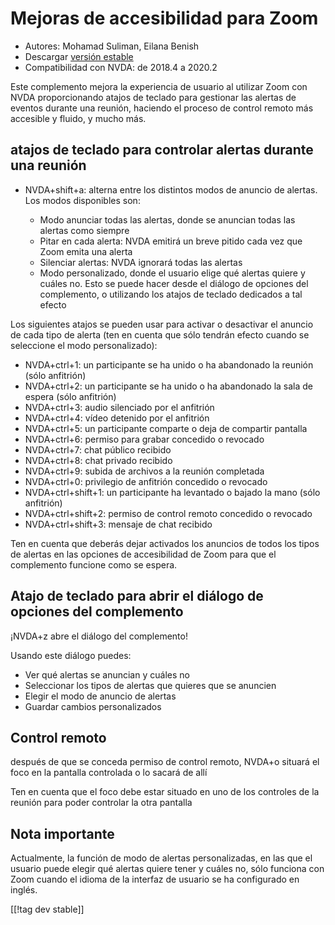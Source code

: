 # Mejoras de accesibilidad para Zoom #

* Autores: Mohamad Suliman, Eilana Benish
* Descargar [versión estable][1]
* Compatibilidad con NVDA: de 2018.4 a 2020.2

Este complemento mejora la experiencia de usuario al utilizar Zoom con NVDA
proporcionando atajos de teclado para gestionar las alertas de eventos
durante una reunión, haciendo el proceso de control remoto más accesible y
fluido, y mucho más.

## atajos de teclado para controlar alertas durante una reunión 

* NVDA+shift+a: alterna entre los distintos modos de anuncio de alertas. Los
  modos disponibles son:

    * Modo anunciar todas las alertas, donde se anuncian todas las alertas
      como siempre
    * Pitar en cada alerta: NVDA emitirá un breve pitido cada vez que Zoom
      emita una alerta
    * Silenciar alertas: NVDA ignorará todas las alertas
    * Modo personalizado, donde el usuario elige qué alertas quiere y cuáles
      no. Esto se puede hacer desde el diálogo de opciones del complemento,
      o utilizando los atajos de teclado dedicados a tal efecto

Los siguientes atajos se pueden usar para activar o desactivar el anuncio de
cada tipo de alerta (ten en cuenta que sólo tendrán efecto cuando se
seleccione el modo personalizado):

* NVDA+ctrl+1: un participante se ha unido o ha abandonado la reunión (sólo
  anfitrión)
* NVDA+ctrl+2: un participante se ha unido o ha abandonado la sala de espera
  (sólo anfitrión)
* NVDA+ctrl+3: audio silenciado por el anfitrión
* NVDA+ctrl+4: vídeo detenido por el anfitrión
* NVDA+ctrl+5: un participante comparte o deja de compartir pantalla
* NVDA+ctrl+6: permiso para grabar concedido o revocado
* NVDA+ctrl+7: chat público recibido
* NVDA+ctrl+8: chat privado recibido
* NVDA+ctrl+9: subida de archivos a la reunión completada
* NVDA+ctrl+0: privilegio de anfitrión concedido o revocado
* NVDA+ctrl+shift+1: un participante ha levantado o bajado la mano (sólo
  anfitrión)
* NVDA+ctrl+shift+2: permiso de control remoto concedido o revocado
* NVDA+ctrl+shift+3: mensaje de chat recibido


Ten en cuenta que deberás dejar activados los anuncios de todos los tipos de
alertas en las opciones de accesibilidad de Zoom para que el complemento
funcione como se espera.

## Atajo de teclado para abrir el diálogo de opciones del complemento 

¡NVDA+z abre el diálogo del complemento!

Usando este diálogo puedes:

* Ver qué alertas se anuncian y cuáles no
* Seleccionar los tipos de alertas que quieres que se anuncien
* Elegir el modo de anuncio de alertas
* Guardar cambios personalizados

## Control remoto 

después de que se conceda permiso de control remoto, NVDA+o situará el foco
en la pantalla controlada o lo sacará de allí

Ten en cuenta que el foco debe estar situado en uno de los controles de la
reunión para poder controlar la otra pantalla

## Nota importante

Actualmente, la función de modo de alertas personalizadas, en las que el
usuario puede elegir qué alertas quiere tener y cuáles no, sólo funciona con
Zoom cuando el idioma de la interfaz de usuario se ha configurado en inglés.

[[!tag dev stable]]

[1]: https://addons.nvda-project.org/files/get.php?file=zoom
